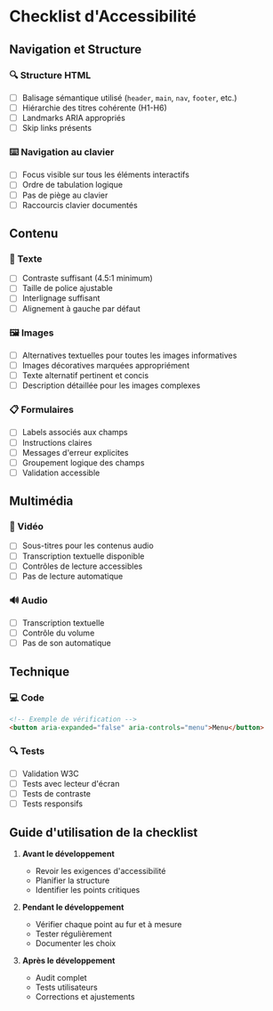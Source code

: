 # Checklist d'Accessibilité

## Navigation et Structure

### 🔍 Structure HTML

- [ ] Balisage sémantique utilisé (`header`, `main`, `nav`, `footer`, etc.)
- [ ] Hiérarchie des titres cohérente (H1-H6)
- [ ] Landmarks ARIA appropriés
- [ ] Skip links présents

### ⌨️ Navigation au clavier

- [ ] Focus visible sur tous les éléments interactifs
- [ ] Ordre de tabulation logique
- [ ] Pas de piège au clavier
- [ ] Raccourcis clavier documentés

## Contenu

### 📝 Texte

- [ ] Contraste suffisant (4.5:1 minimum)
- [ ] Taille de police ajustable
- [ ] Interlignage suffisant
- [ ] Alignement à gauche par défaut

### 🖼️ Images

- [ ] Alternatives textuelles pour toutes les images informatives
- [ ] Images décoratives marquées appropriément
- [ ] Texte alternatif pertinent et concis
- [ ] Description détaillée pour les images complexes

### 📋 Formulaires

- [ ] Labels associés aux champs
- [ ] Instructions claires
- [ ] Messages d'erreur explicites
- [ ] Groupement logique des champs
- [ ] Validation accessible

## Multimédia

### 🎥 Vidéo

- [ ] Sous-titres pour les contenus audio
- [ ] Transcription textuelle disponible
- [ ] Contrôles de lecture accessibles
- [ ] Pas de lecture automatique

### 🔊 Audio

- [ ] Transcription textuelle
- [ ] Contrôle du volume
- [ ] Pas de son automatique

## Technique

### 💻 Code

```html
<!-- Exemple de vérification -->
<button aria-expanded="false" aria-controls="menu">Menu</button>
```

### 🔍 Tests

- [ ] Validation W3C
- [ ] Tests avec lecteur d'écran
- [ ] Tests de contraste
- [ ] Tests responsifs

## Guide d'utilisation de la checklist

1. **Avant le développement**

   - Revoir les exigences d'accessibilité
   - Planifier la structure
   - Identifier les points critiques

2. **Pendant le développement**

   - Vérifier chaque point au fur et à mesure
   - Tester régulièrement
   - Documenter les choix

3. **Après le développement**
   - Audit complet
   - Tests utilisateurs
   - Corrections et ajustements
